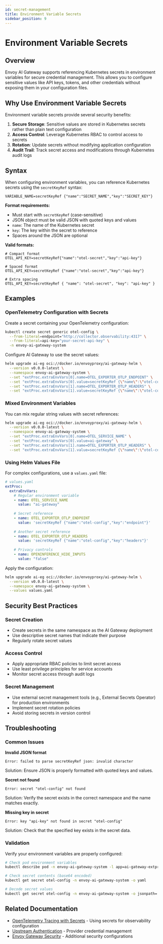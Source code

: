 ```yaml
---
id: secret-management
title: Environment Variable Secrets
sidebar_position: 9
---
```


# Environment Variable Secrets

## Overview

Envoy AI Gateway supports referencing Kubernetes secrets in environment variables for secure credential management. This allows you to configure sensitive values like API keys, tokens, and other credentials without exposing them in your configuration files.

## Why Use Environment Variable Secrets

Environment variable secrets provide several security benefits:

1. **Secure Storage**: Sensitive values are stored in Kubernetes secrets rather than plain text configuration
2. **Access Control**: Leverage Kubernetes RBAC to control access to secrets
3. **Rotation**: Update secrets without modifying application configuration
4. **Audit Trail**: Track secret access and modifications through Kubernetes audit logs

## Syntax

When configuring environment variables, you can reference Kubernetes secrets using the `secretKeyRef` syntax:

```
VARIABLE_NAME=secretKeyRef {"name":"SECRET_NAME","key":"SECRET_KEY"}
```

**Format requirements:**
- Must start with `secretKeyRef` (case-sensitive)
- JSON object must be valid JSON with quoted keys and values
- `name`: The name of the Kubernetes secret
- `key`: The key within the secret to reference
- Spaces around the JSON are optional

**Valid formats:**
```
# Compact format
OTEL_API_KEY=secretKeyRef{"name":"otel-secret","key":"api-key"}

# Spaced format  
OTEL_API_KEY=secretKeyRef {"name":"otel-secret","key":"api-key"}

# Extra spacing
OTEL_API_KEY=secretKeyRef { "name": "otel-secret", "key": "api-key" }
```

## Examples

### OpenTelemetry Configuration with Secrets

Create a secret containing your OpenTelemetry configuration:

```bash
kubectl create secret generic otel-config \
  --from-literal=endpoint="http://collector.observability:4317" \
  --from-literal=api-key="your-secret-api-key" \
  -n envoy-ai-gateway-system
```

Configure AI Gateway to use the secret values:

```bash
helm upgrade ai-eg oci://docker.io/envoyproxy/ai-gateway-helm \
  --version v0.0.0-latest \
  --namespace envoy-ai-gateway-system \
  --set "extProc.extraEnvVars[0].name=OTEL_EXPORTER_OTLP_ENDPOINT" \
  --set "extProc.extraEnvVars[0].value=secretKeyRef {\"name\":\"otel-config\",\"key\":\"endpoint\"}" \
  --set "extProc.extraEnvVars[1].name=OTEL_EXPORTER_OTLP_HEADERS" \
  --set "extProc.extraEnvVars[1].value=secretKeyRef {\"name\":\"otel-config\",\"key\":\"api-key\"}"
```

### Mixed Environment Variables

You can mix regular string values with secret references:

```bash
helm upgrade ai-eg oci://docker.io/envoyproxy/ai-gateway-helm \
  --version v0.0.0-latest \
  --namespace envoy-ai-gateway-system \
  --set "extProc.extraEnvVars[0].name=OTEL_SERVICE_NAME" \
  --set "extProc.extraEnvVars[0].value=ai-gateway" \
  --set "extProc.extraEnvVars[1].name=OTEL_EXPORTER_OTLP_HEADERS" \
  --set "extProc.extraEnvVars[1].value=secretKeyRef {\"name\":\"otel-config\",\"key\":\"headers\"}"
```

### Using Helm Values File

For complex configurations, use a `values.yaml` file:

```yaml
# values.yaml
extProc:
  extraEnvVars:
    # Regular environment variable
    - name: OTEL_SERVICE_NAME
      value: "ai-gateway"
    
    # Secret reference
    - name: OTEL_EXPORTER_OTLP_ENDPOINT
      value: 'secretKeyRef {"name":"otel-config","key":"endpoint"}'
    
    # Another secret reference
    - name: OTEL_EXPORTER_OTLP_HEADERS
      value: 'secretKeyRef {"name":"otel-config","key":"headers"}'
    
    # Privacy controls
    - name: OPENINFERENCE_HIDE_INPUTS
      value: "false"
```

Apply the configuration:

```bash
helm upgrade ai-eg oci://docker.io/envoyproxy/ai-gateway-helm \
  --version v0.0.0-latest \
  --namespace envoy-ai-gateway-system \
  --values values.yaml
```

## Security Best Practices

### Secret Creation
- Create secrets in the same namespace as the AI Gateway deployment
- Use descriptive secret names that indicate their purpose
- Regularly rotate secret values

### Access Control
- Apply appropriate RBAC policies to limit secret access
- Use least privilege principles for service accounts
- Monitor secret access through audit logs

### Secret Management
- Use external secret management tools (e.g., External Secrets Operator) for production environments
- Implement secret rotation policies
- Avoid storing secrets in version control

## Troubleshooting

### Common Issues

**Invalid JSON format**
```
Error: failed to parse secretKeyRef json: invalid character
```
Solution: Ensure JSON is properly formatted with quoted keys and values.

**Secret not found**
```
Error: secret "otel-config" not found
```
Solution: Verify the secret exists in the correct namespace and the name matches exactly.

**Missing key in secret**
```
Error: key "api-key" not found in secret "otel-config"
```
Solution: Check that the specified key exists in the secret data.

### Validation

Verify your environment variables are properly configured:

```bash
# Check pod environment variables
kubectl describe pod -n envoy-ai-gateway-system -l app=ai-gateway-extproc

# Check secret contents (base64 encoded)
kubectl get secret otel-config -n envoy-ai-gateway-system -o yaml

# Decode secret values
kubectl get secret otel-config -n envoy-ai-gateway-system -o jsonpath='{.data.api-key}' | base64 -d
```

## Related Documentation

- [OpenTelemetry Tracing with Secrets](../observability/tracing.md) - Using secrets for observability configuration
- [Upstream Authentication](./upstream-auth.mdx) - Provider credential management
- [Envoy Gateway Security](https://gateway.envoyproxy.io/docs/tasks/security/) - Additional security configurations